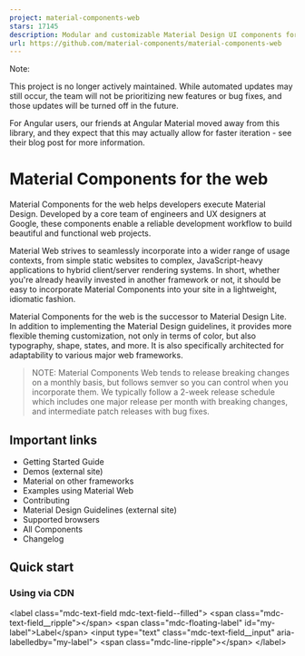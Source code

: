```yaml
---
project: material-components-web
stars: 17145
description: Modular and customizable Material Design UI components for the web
url: https://github.com/material-components/material-components-web
---
```


Note:

This project is no longer actively maintained. While automated updates may still occur, the team will not be prioritizing new features or bug fixes, and those updates will be turned off in the future.

For Angular users, our friends at Angular Material moved away from this library, and they expect that this may actually allow for faster iteration - see their blog post for more information.

Material Components for the web
===============================

Material Components for the web helps developers execute Material Design. Developed by a core team of engineers and UX designers at Google, these components enable a reliable development workflow to build beautiful and functional web projects.

Material Web strives to seamlessly incorporate into a wider range of usage contexts, from simple static websites to complex, JavaScript-heavy applications to hybrid client/server rendering systems. In short, whether you're already heavily invested in another framework or not, it should be easy to incorporate Material Components into your site in a lightweight, idiomatic fashion.

Material Components for the web is the successor to Material Design Lite. In addition to implementing the Material Design guidelines, it provides more flexible theming customization, not only in terms of color, but also typography, shape, states, and more. It is also specifically architected for adaptability to various major web frameworks.

> NOTE: Material Components Web tends to release breaking changes on a monthly basis, but follows semver so you can control when you incorporate them. We typically follow a 2-week release schedule which includes one major release per month with breaking changes, and intermediate patch releases with bug fixes.

Important links
---------------

-   Getting Started Guide
-   Demos (external site)
-   Material on other frameworks
-   Examples using Material Web
-   Contributing
-   Material Design Guidelines (external site)
-   Supported browsers
-   All Components
-   Changelog

Quick start
-----------

### Using via CDN

<!-- Required styles for Material Web -->
<link rel\="stylesheet" href\="https://unpkg.com/material-components-web@latest/dist/material-components-web.min.css"\>

<!-- Render textfield component -->
<label class\="mdc-text-field mdc-text-field--filled"\>
  <span class\="mdc-text-field\_\_ripple"\></span\>
  <span class\="mdc-floating-label" id\="my-label"\>Label</span\>
  <input type\="text" class\="mdc-text-field\_\_input" aria-labelledby\="my-label"\>
  <span class\="mdc-line-ripple"\></span\>
</label\>

<!-- Required Material Web JavaScript library -->
<script src\="https://unpkg.com/material-components-web@latest/dist/material-components-web.min.js"\></script\>
<!-- Instantiate single textfield component rendered in the document -->
<script\>
  mdc.textField.MDCTextField.attachTo(document.querySelector<HTMLElement\>('.mdc-text-field'));
</script\>

> Please see quick start demo on codepen for full example.

### Using NPM

> This guide assumes you have webpack configured to compile Sass into CSS. To configure webpack, please see the full getting started guide. You can also see the final code and result in the Material Starter Kit.

Install textfield node module to your project.

```
npm install @material/textfield
```

#### HTML

Sample usage of text field component. Please see Textfield component page for more options.

<label class\="mdc-text-field mdc-text-field--filled"\>
  <span class\="mdc-text-field\_\_ripple"\></span\>
  <input type\="text" class\="mdc-text-field\_\_input" aria-labelledby\="my-label"\>
  <span class\="mdc-floating-label" id\="my-label"\>Label</span\>
  <span class\="mdc-line-ripple"\></span\>
</label\>

#### CSS

Load styles required for text field component.

@use "@material/floating-label/mdc-floating-label";
@use "@material/line-ripple/mdc-line-ripple";
@use "@material/notched-outline/mdc-notched-outline";
@use "@material/textfield";

@include textfield.core-styles;

#### JavaScript

Import `MDCTextField` module to instantiate text field component.

import {MDCTextField} from '@material/textfield';
const textField \= new MDCTextField(document.querySelector<HTMLElement\>('.mdc-text-field'));

This'll initialize text field component on a single `.mdc-text-field` element.

> Please see quick start demo on glitch for full example.

Need help?
----------

We're constantly trying to improve our components. If Github Issues don't fit your needs, then please visit us on our Discord Channel.
